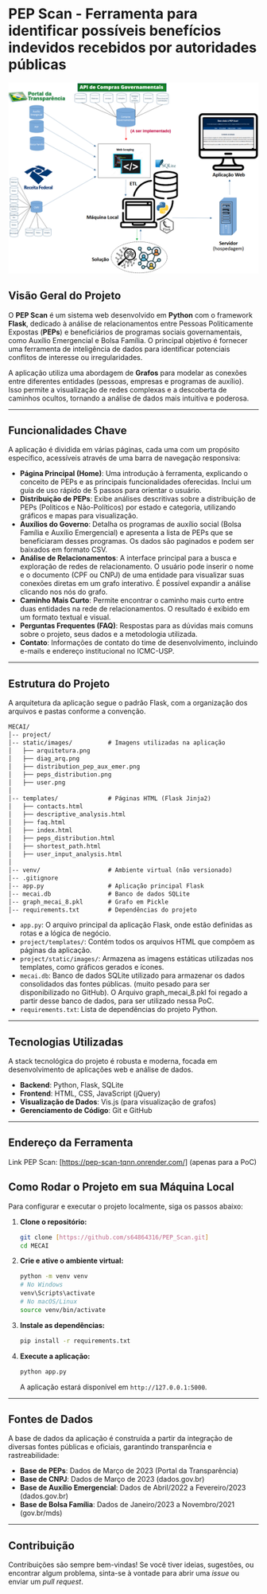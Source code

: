 # PEP Scan - Ferramenta para identificar possíveis benefícios indevidos recebidos por autoridades públicas

<p align="center">
  <img src="./static/images/arquitetura.png" alt="Arquitetura do projeto MECAI" width="600"/>
</p>

## Visão Geral do Projeto

O **PEP Scan** é um sistema web desenvolvido em **Python** com o framework **Flask**, dedicado à análise de relacionamentos entre Pessoas Politicamente Expostas (**PEPs**) e beneficiários de programas sociais governamentais, como Auxílio Emergencial e Bolsa Família. O principal objetivo é fornecer uma ferramenta de inteligência de dados para identificar potenciais conflitos de interesse ou irregularidades.

A aplicação utiliza uma abordagem de **Grafos** para modelar as conexões entre diferentes entidades (pessoas, empresas e programas de auxílio). Isso permite a visualização de redes complexas e a descoberta de caminhos ocultos, tornando a análise de dados mais intuitiva e poderosa.

---

## Funcionalidades Chave

A aplicação é dividida em várias páginas, cada uma com um propósito específico, acessíveis através de uma barra de navegação responsiva:

* **Página Principal (Home)**: Uma introdução à ferramenta, explicando o conceito de PEPs e as principais funcionalidades oferecidas. Inclui um guia de uso rápido de 5 passos para orientar o usuário.
* **Distribuição de PEPs**: Exibe análises descritivas sobre a distribuição de PEPs (Políticos e Não-Políticos) por estado e categoria, utilizando gráficos e mapas para visualização.
* **Auxílios do Governo**: Detalha os programas de auxílio social (Bolsa Família e Auxílio Emergencial) e apresenta a lista de PEPs que se beneficiaram desses programas. Os dados são paginados e podem ser baixados em formato CSV.
* **Análise de Relacionamentos**: A interface principal para a busca e exploração de redes de relacionamento. O usuário pode inserir o nome e o documento (CPF ou CNPJ) de uma entidade para visualizar suas conexões diretas em um grafo interativo. É possível expandir a análise clicando nos nós do grafo.
* **Caminho Mais Curto**: Permite encontrar o caminho mais curto entre duas entidades na rede de relacionamentos. O resultado é exibido em um formato textual e visual.
* **Perguntas Frequentes (FAQ)**: Respostas para as dúvidas mais comuns sobre o projeto, seus dados e a metodologia utilizada.
* **Contato**: Informações de contato do time de desenvolvimento, incluindo e-mails e endereço institucional no ICMC-USP.

---

## Estrutura do Projeto

A arquitetura da aplicação segue o padrão Flask, com a organização dos arquivos e pastas conforme a convenção.

```
MECAI/
│-- project/
│-- static/images/          # Imagens utilizadas na aplicação
│   ├── arquitetura.png
│   ├── diag_arq.png
│   ├── distribution_pep_aux_emer.png
│   ├── peps_distribution.png
│   ├── user.png
│
│-- templates/              # Páginas HTML (Flask Jinja2)
│   ├── contacts.html
│   ├── descriptive_analysis.html
│   ├── faq.html
│   ├── index.html
│   ├── peps_distribution.html
│   ├── shortest_path.html
│   ├── user_input_analysis.html
│
│-- venv/                   # Ambiente virtual (não versionado)
│-- .gitignore
│-- app.py                  # Aplicação principal Flask
│-- mecai.db                # Banco de dados SQLite
│-- graph_mecai_8.pkl       # Grafo em Pickle
│-- requirements.txt        # Dependências do projeto
```

* `app.py`: O arquivo principal da aplicação Flask, onde estão definidas as rotas e a lógica de negócio.
* `project/templates/`: Contém todos os arquivos HTML que compõem as páginas da aplicação.
* `project/static/images/`: Armazena as imagens estáticas utilizadas nos templates, como gráficos gerados e ícones.
* `mecai.db`: Banco de dados SQLite utilizado para armazenar os dados consolidados das fontes públicas. (muito pesado para ser disponibilizado no GitHub). O Arquivo graph_mecai_8.pkl foi regado a partir desse banco de dados, para ser utilizado nessa PoC.
* `requirements.txt`: Lista de dependências do projeto Python.

---

## Tecnologias Utilizadas

A stack tecnológica do projeto é robusta e moderna, focada em desenvolvimento de aplicações web e análise de dados.

* **Backend**: Python, Flask, SQLite
* **Frontend**: HTML, CSS, JavaScript (jQuery)
* **Visualização de Dados**: Vis.js (para visualização de grafos)
* **Gerenciamento de Código**: Git e GitHub

---
## Endereço da Ferramenta
Link PEP Scan: [https://pep-scan-tqnn.onrender.com/] (apenas para a PoC)

## Como Rodar o Projeto em sua Máquina Local

Para configurar e executar o projeto localmente, siga os passos abaixo:

1.  **Clone o repositório:**
    ```bash
    git clone [https://github.com/s64864316/PEP_Scan.git]
    cd MECAI
    ```

2.  **Crie e ative o ambiente virtual:**
    ```bash
    python -m venv venv
    # No Windows
    venv\Scripts\activate
    # No macOS/Linux
    source venv/bin/activate
    ```

3.  **Instale as dependências:**
    ```bash
    pip install -r requirements.txt
    ```

4.  **Execute a aplicação:**
    ```bash
    python app.py
    ```
    A aplicação estará disponível em `http://127.0.0.1:5000`.

---

## Fontes de Dados

A base de dados da aplicação é construída a partir da integração de diversas fontes públicas e oficiais, garantindo transparência e rastreabilidade:

* **Base de PEPs**: Dados de Março de 2023 (Portal da Transparência)
* **Base de CNPJ**: Dados de Março de 2023 (dados.gov.br)
* **Base de Auxílio Emergencial**: Dados de Abril/2022 a Fevereiro/2023 (dados.gov.br)
* **Base de Bolsa Família**: Dados de Janeiro/2023 a Novembro/2021 (gov.br/mds)

---

## Contribuição

Contribuições são sempre bem-vindas! Se você tiver ideias, sugestões, ou encontrar algum problema, sinta-se à vontade para abrir uma *issue* ou enviar um *pull request*.
